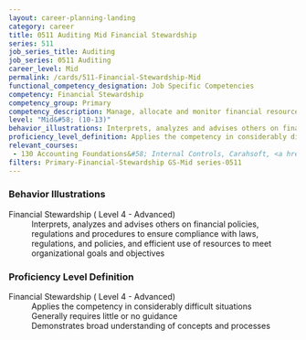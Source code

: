 ```yaml
---
layout: career-planning-landing
category: career
title: 0511 Auditing Mid Financial Stewardship
series: 511
job_series_title: Auditing
job_series: 0511 Auditing
career_level: Mid
permalink: /cards/511-Financial-Stewardship-Mid
functional_competency_designation: Job Specific Competencies
competency: Financial Stewardship
competency_group: Primary
competency_description: Manage, allocate and monitor financial resources in compliance with laws, regulations, and policies, with sufficient transparency and appropriate internal controls to ensure these resources are efficIently applied to meet organizational goals and objectives, while considering the Federal Government's fiduciary duty to the Nation
level: "Mid&#58; (10-13)"
behavior_illustrations: Interprets, analyzes and advises others on financial policies, regulations and procedures to ensure compliance with laws, regulations, and policies, and efficient use of resources to meet organizational goals and objectives
proficiency_level_definition: Applies the competency in considerably difficult situations ? Generally requires little or no guidance ? Demonstrates broad understanding of concepts and processes
relevant_courses: 
 - 130 Accounting Foundations&#58; Internal Controls, Carahsoft, <a href="https://www.linkedin.com/learning/accounting-foundations-internal-controls">https://www.linkedin.com/learning/accounting-foundations-internal-controls</a>
filters: Primary-Financial-Stewardship GS-Mid series-0511
---
```


<div class="desktop:grid-col-6 margin-y-205">
  <div class="border-top-05 bg-white padding-2 shadow-5 height-full members-hover border-1px border-gray-30 border-top-orange radius-lg">
    <h3>Behavior Illustrations</h3>
    <dl class="text-base"><dt>Financial Stewardship ( Level 4 - Advanced)</dt><dd>Interprets, analyzes and advises others on financial policies, regulations and procedures to ensure compliance with laws, regulations, and policies, and efficient use of resources to meet organizational goals and objectives</dd></dl>
  </div>
</div>
<div class="desktop:grid-col-6 margin-y-205">
  <div class="border-top-05 bg-white padding-2 shadow-5 height-full members-hover border-1px border-gray-30 border-top-orange radius-lg">
    <h3>Proficiency Level Definition</h3>
    <dl class="text-base"><dt>Financial Stewardship ( Level 4 - Advanced)</dt><dd>Applies the competency in considerably difficult situations </dd><dd> Generally requires little or no guidance </dd><dd> Demonstrates broad understanding of concepts and processes</dd></dl>
  </div>
</div>
